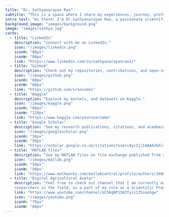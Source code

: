 ```yaml
---
title: "Dr. Sathyanarayan Rao"
subtitle: "This is a space where I share my experiences, journey, professional projects and interests."
intro_text: "Hi there! I'm Dr.Sathyanarayan Rao, a passionate scientific software developer navigating the intersections of computational engineering and agriculture. My expertise lies in modeling, machine learning, and data assimiliation, complemented by a diverse educational background from institutions across the globe. Here, I share my professional experiences, academic milestones, blogs and projects that delve deep into the realms of computational modeling, agriculture and everything in between. Dive in to discover more about my journey!"
background_image: "images/background.png" 
image: "images/sathya.jpg"
cards:
  - title: "LinkedIn"
    description: "Connect with me on LinkedIn."
    icon: "/images/linkedin.png"
    iconH: "80px"
    iconW: "80px"
    link: "https://www.linkedin.com/in/sathyanarayanrao1/"
  - title: "GitHub"
    description: "Check out my repositories, contributions, and open-source projects on GitHub."
    icon: "/images/github.png"
    iconH: "60px"
    iconW: "60px"
    link: "https://github.com/sraocodes"
  - title: "Kaggle"
    description: "Explore my kernels, and datasets on Kaggle."
    icon: "/images/kaggle.png"
    iconH: "60px"
    iconW: "120px"
    link: "https://www.kaggle.com/yourusername"
  - title: "Google Scholar"
    description: "See my research publications, citations, and academic contributions on Google Scholar."
    icon: "/images/googlescholar.png"
    iconH: "50px"
    iconW: "50px"
    link: "https://scholar.google.co.uk/citations?user=9yc3jiIAAAAJ&hl=en"
  - title: "MATLAB files"
    description: "See my MATLAB files on file exchange published from 2012 to 2018"
    icon: "/images/matlab.png"
    iconH: "50px"
    iconW: "50px"
    link: "https://www.mathworks.com/matlabcentral/profile/authors/2686490"
  - title: "Digital Agricultural Avatar"
    description: "Feel free to check out channel that I am currently maintaining that deal with the project Digital Agricultural Avatar, where we share videos regarding advanced software modeling in the areas of agricultural research in colloboration with other
    researchers in the field, as a part of my role as a Scientific Programmer within IBG-3 at Forschungszentrum Juelich"
    link: "https://www.youtube.com/channel/UC50qNP1SHZfyiz1ZSsooGgw"
    icon: "/images/youtube.png"
    iconH: "70px"
    iconW: "60px"
---
```

